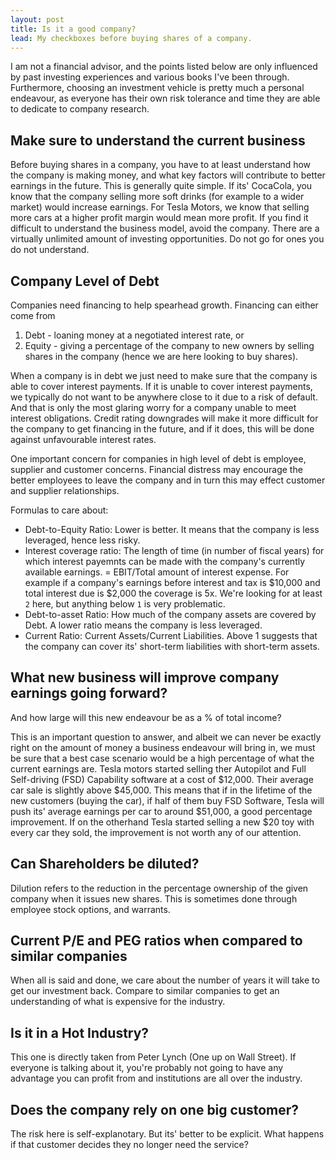 ```yaml
---
layout: post
title: Is it a good company?
lead: My checkboxes before buying shares of a company.
---
```


I am not a financial advisor, and the points listed below are only influenced by past investing experiences and various books I've been through. Furthermore, choosing an investment vehicle is pretty much a personal endeavour, as everyone has their own risk tolerance and time they are able to dedicate to company research.

## Make sure to understand the current business

Before buying shares in a company, you have to at least understand how the company is making money, and what key factors will contribute to better earnings in the future. This is generally quite simple. If its' CocaCola, you know that the company selling more soft drinks (for example to a wider market) would increase earnings. For Tesla Motors, we know that selling more cars at a higher profit margin would mean more profit. If you find it difficult to understand the business model, avoid the company. There are a virtually unlimited amount of investing opportunities. Do not go for ones you do not understand.

## Company Level of Debt

Companies need financing to help spearhead growth. Financing can either come from 
1. Debt - loaning money at a negotiated interest rate, or 
2. Equity - giving a percentage of the company to new owners by selling shares in the company (hence we are here looking to buy shares).

When a company is in debt we just need to make sure that the company is able to cover interest payments. If it is unable to cover interest payments, we typically do not want to be anywhere close to it due to a risk of default. And that is only the most glaring worry for a company unable to meet interest obligations. Credit rating downgrades will make it more difficult for the company to get financing in the future, and if it does, this will be done against unfavourable interest rates.

One important concern for companies in high level of debt is employee, supplier and customer concerns. Financial distress may encourage the better employees to leave the company and in turn this may effect customer and supplier relationships.


Formulas to care about:

- Debt-to-Equity Ratio: Lower is better. It means that the company is less leveraged, hence less risky.
- Interest coverage ratio: The length of time (in number of fiscal years) for which interest payemnts can be made with the company's currently available earnings. = EBIT/Total amount of interest expense. For example if a company's earnings before interest and tax is $10,000 and total interest due is $2,000 the coverage is 5x. We're looking for at least `2` here, but anything below `1` is very problematic.
- Debt-to-asset Ratio: How much of the company assets are covered by Debt. A lower ratio means the company is less leveraged.
- Current Ratio: Current Assets/Current Liabilities. Above 1 suggests that the company can cover its' short-term liabilities with short-term assets.

## What new business will improve company earnings going forward?

And how large will this new endeavour be as a % of total income?

This is an important question to answer, and albeit we can never be exactly right on the amount of money a business endeavour will bring in, we must be sure that a best case scenario would be a high percentage of what the current earnings are. Tesla motors started selling ther Autopilot and Full Self-driving (FSD) Capability software at a cost of $12,000. Their average car sale is slightly above $45,000. This means that if in the lifetime of the new customers (buying the car), if half of them buy FSD Software, Tesla will push its' average earnings per car to around $51,000, a good percentage improvement. If on the otherhand Tesla started selling a new $20 toy with every car they sold, the improvement is not worth any of our attention.

## Can Shareholders be diluted?

Dilution refers to the reduction in the percentage ownership of the given company when it issues new shares. This is sometimes done through employee stock options, and warrants.

## Current P/E and PEG ratios when compared to similar companies

When all is said and done, we care about the number of years it will take to get our investment back. Compare to similar companies to get an understanding of what is expensive for the industry.

## Is it in a Hot Industry?

This one is directly taken from Peter Lynch (One up on Wall Street). If everyone is talking about it, you're probably not going to have any advantage you can profit from and institutions are all over the industry.

## Does the company rely on one big customer?

The risk here is self-explanotary. But its' better to be explicit. What happens if that customer decides they no longer need the service?
